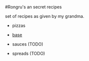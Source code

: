 #Rongru's an secret recipes

set of recipes as given by my grandma.

- pizzas 
 - [base](/pizzas/base.md)

- sauces (TODO)
- spreads (TODO)




